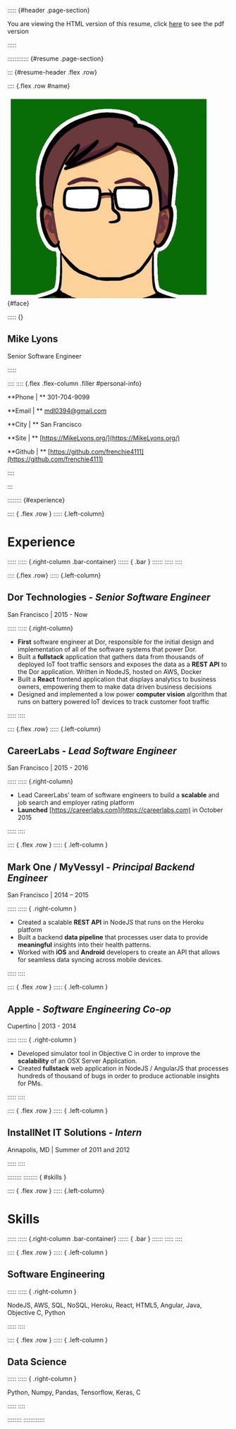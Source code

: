 ::::: {#header .page-section}

You are viewing the HTML version of this resume, click [here](Resume.pdf) to see the pdf version

:::::

:::::::::::: {#resume .page-section}

::: {#resume-header .flex .row}

:::: {.flex .row #name}

![Face](src/face.png){#face}

::::: {}

## Mike Lyons

Senior Software Engineer

:::::

::::
:::: {.flex .flex-column .filler #personal-info}

**Phone | ** 301-704-9099

**Email | ** mdl0394@gmail.com

**City | ** San Francisco

**Site | ** [https://MikeLyons.org/](https://MikeLyons.org/)

**Github | ** [https://github.com/frenchie4111](https://github.com/frenchie4111)


::::


:::

:::::::: {#experience}

:::: { .flex .row }
::::: {.left-column}
# Experience 
:::::
::::: {.right-column .bar-container}
:::::: { .bar }
::::::
:::::
::::

:::: {.flex .row}
::::: {.left-column}

## Dor Technologies - *Senior Software Engineer*

San Francisco | 2015 - Now

:::::
::::: {.right-column}

 - **First** software engineer at Dor, responsible for the initial design and implementation
of all of the software systems that power Dor.
 - Built a **fullstack** application that gathers data from thousands of deployed
IoT foot traffic sensors and exposes the data as a **REST API** to the Dor application.
Written in NodeJS, hosted on AWS, Docker
 - Built a **React** frontend application that displays analytics to business owners,
empowering them to make data driven business decisions
 - Designed and implemented a low power **computer vision** algorithm that runs
on battery powered IoT devices to track customer foot traffic

:::::
::::

:::: {.flex .row}
::::: {.left-column}

## CareerLabs - *Lead Software Engineer* 

San Francisco | 2015 - 2016

:::::
::::: {.right-column}

 - Lead CareerLabs’ team of software engineers to build a **scalable** and job search
and employer rating platform
 - **Launched** [https://careerlabs.com](https://careerlabs.com) in October 2015

:::::
::::

:::: { .flex .row }
::::: { .left-column }

## Mark One / MyVessyl *- Principal Backend Engineer*

San Francisco | 2014 – 2015

:::::
::::: { .right-column }

 - Created a scalable **REST API** in NodeJS that runs on the Heroku platform
 - Built a backend **data pipeline** that processes user data to provide **meaningful**
 insights into their health patterns.
 - Worked with **iOS** and **Android** developers to create an API that allows for seamless
 data syncing across mobile devices.

:::::
::::

:::: { .flex .row }
::::: { .left-column }

## Apple - *Software Engineering Co-op*

Cupertino | 2013 - 2014

:::::
::::: { .right-column }

 - Developed simulator tool in Objective C in order to improve the **scalability** of an 
 OSX Server Application.
 - Created **fullstack** web application in NodeJS / AngularJS that processes hundreds 
 of thousand of bugs in order to produce actionable insights for PMs.

:::::
::::

:::: { .flex .row }
::::: { .left-column }

## InstallNet IT Solutions *- Intern*

Annapolis, MD | Summer of 2011 and 2012

:::::
::::


::::::::
:::::::: { #skills }

:::: { .flex .row }
::::: {.left-column}
# Skills 
:::::
::::: {.right-column .bar-container}
:::::: { .bar }
::::::
:::::
::::

:::: { .flex .row }
::::: { .left-column }

## Software Engineering

:::::
::::: { .right-column }

NodeJS, AWS, SQL, NoSQL, Heroku, React, HTML5, Angular, Java, Objective C, Python

:::::
::::

:::: { .flex .row }
::::: { .left-column }

## Data Science

:::::
::::: { .right-column }

Python, Numpy, Pandas, Tensorflow, Keras, C

:::::
::::

::::::::
::::::::::::